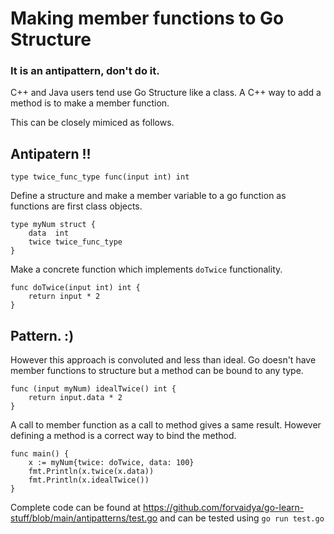 # Making member functions to Go Structure
### It is an antipattern, don't do it.

C++ and Java users tend use Go Structure like a class. A C++ way to add a method is to make a member function. 

This can be closely mimiced as follows.

## Antipatern !!

```
type twice_func_type func(input int) int
```

Define a structure and make a member variable to a go function as functions are first class objects.

```
type myNum struct {
	data  int
	twice twice_func_type
}
```

Make a concrete function which implements ```doTwice``` functionality.

```
func doTwice(input int) int {
	return input * 2
}
```
## Pattern. :) 
However this approach is convoluted and less than ideal. </span> 
Go doesn't have member functions to structure but a method can be bound to any type.

```
func (input myNum) idealTwice() int {
	return input.data * 2
}
```


A call to member function as a call to method gives a same result. However defining a method is a correct way to bind the method.

```
func main() {
	x := myNum{twice: doTwice, data: 100}
	fmt.Println(x.twice(x.data))
	fmt.Println(x.idealTwice())
}
```
Complete code can be found at https://github.com/forvaidya/go-learn-stuff/blob/main/antipatterns/test.go and can be tested using ```go run test.go```
